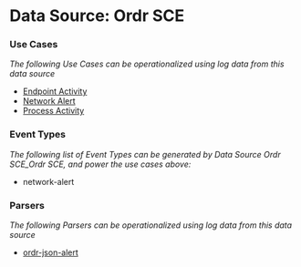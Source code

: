 Data Source: Ordr SCE
=====================

### Use Cases

_The following Use Cases can be operationalized using log data from this data source_

* [Endpoint Activity](usecase_endpoint_activity.md)
* [Network Alert](usecase_network_alert.md)
* [Process Activity](usecase_process_activity.md)


### Event Types

_The following list of Event Types can be generated by Data Source Ordr SCE_Ordr SCE, and power the use cases above:_

- network-alert


### Parsers

_The following Parsers can be operationalized using log data from this data source_

* [ordr-json-alert](parserContent_ordr-json-alert.md)
